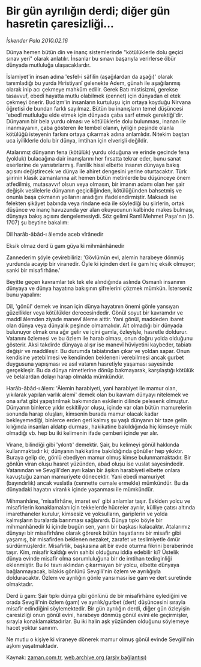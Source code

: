 # Bir gün ayrılığın derdi; diğer gün hasretin çaresizliği...

*İskender Pala 2010.02.16*

<td class="columnist-detail">
<p>Dünya hemen bütün din ve inanç sistemlerinde "kötülüklerle dolu geçici sınav yeri" olarak anlatılır. İnsanlar bu sınavı başarıyla verirlerse öbür dünyada mutluluğa ulaşacaklardır.</p>
<p>
<div id="haberMetinDiv">
<p>İslamiyet'in insan adına 'esfel-i sâfilîn (aşağılardan da aşağı)' olarak tanımladığı bu yurda Hıristiyanî gelenekte Adem, günah ile aşağılanmış olarak inip acı çekmeye mahkûm edilir. Gerek Batı mistisizmi, gerekse tasavvuf, ebedî hayatta mutlu olabilmek (cennet) için dünyadan el etek çekmeyi önerir. Budizm'in insanların kurtuluşu için ortaya koyduğu Nirvana öğretisi de bundan farklı sayılmaz. Bütün bu inanışların temel düşüncesi 'ebedî mutluluğu elde etmek için dünyada çaba sarf etmek gerektiği'dir. Dünyanın bir bela yurdu olması ve kötülüklerle dolu bulunması, inanan ile inanmayanın, çaba gösteren ile tembel olanın, iyiliğin peşinde olanla kötülüğü isteyenin farkını ortaya çıkarmak adına anlamlıdır. Nitekim baştan uca iyiliklerle dolu bir dünya, imtihan için elverişli değildir.
<p> Atalarımız dünyanın fena (kötülük) yurdu olduğuna ve erinde gecinde fena (yokluk) bulacağına dair inanışlarını her fırsatta tekrar eder, bunu sanat eserlerine de yansıtırlarmış. Fanilik hissi elbette insanın dünyaya bakış açısını değiştirecek ve dünya ile ahiret dengesini yerine oturtacaktır. Türk şiirinin klasik zamanlarına ait hemen bütün metinlerde bu düşünceye önem atfedilmiş, mutasavvıf olsun veya olmasın, bir imanın adamı olan her şair değişik vesilelerle dünyanın geçiciliğinden, kötülüğünden bahsetmiş ve onunla başa çıkmanın yollarını aradığını ifadelendirmiştir. Maksadı ise felekten şikâyet babında veya rindane eda ile söylediği bu şiirlerin, ortak düşünce ve inanç havuzunda yer alan okuyucunun kalbinde makes bulması, dünyaya bakış açısını dengelemesiydi. Söz gelimi Ramî Mehmet Paşa'nın (ö. 1707) şu beytine bakalım:
<p> Dil harâb-âbâd-ı âlemde aceb vîrânedir
<p> Eksik olmaz derd ü gam güya ki mihmânhânedir
<p> Zannederim şöyle çevirebiliriz: 'Gövlümün evi, alemin harabeye dönmüş yurdunda acayip bir viranedir. Öyle ki içinden dert ile gam hiç eksik olmuyor; sanki bir misafirhâne.'
<p> Beyitte geçen kavramlar tek tek ele alındığında aslında Osmanlı insanının dünyaya ve dünya hayatına bakışının şifrelerini çözmek mümkün. İsterseniz bunu yapalım:
<p> Dil, 'gönül' demek ve insan için dünya hayatının önemi gönle yansıyan güzellikler veya kötülükler derecesindedir. Gönül soyut bir kavramdır ve maddî âlemden ziyade manevî âleme aittir. Yani gönül, maddeden ibaret olan dünya veya dünyalık peşinde olmamalıdır. Ait olmadığı bir dünyada bulunuyor olmak ona ağır gelir ve içini gamla, özleyişle, hasretle doldurur. Vatanını özlemesi ve bu özlem ile harab olması, onun doğru yolda olduğunu gösterir. Aksi takdirde dünyaya alışır ise manevî hüviyetini kaybeder, tabiatı değişir ve maddileşir. Bu durumda tabiatından çıkar ve yoldan sapar. Onun kendisine yetebilmesi ve kendinden bekleneni verebilmesi ancak gurbet duygusuna yapışması ve asıl vatanın hasretiyle yaşaması sayesinde gerçekleşir. Bu da dünya nimetlerine dönüp bakmayarak, karşılaştığı kötülük ve belalardan dolayı harap olmakla mümkündür.
<p> Harâb-âbâd-ı âlem: 'Âlemin harabiyeti, yani harabiyet ile mamur olan, yıkılarak yapılan varlık alemi' demek olan bu kavram dünyayı nitelemek ve ona sıfat gibi yapıştırılmak bakımından eskilerin dilinde pelesenk olmuştur. Dünyanın binlerce yıldır eskitiliyor oluşu, içinde var olan bütün mamurelerin sonunda harap oluşları, kimsenin burada mamur olacak kadar bekleyemediği, binlerce erden geri kalmış şu yaşlı dünyanın bir taze gelin kılığında insanları aldatıp durması, hakikatine bakıldığında hiç kimseye mülk olmadığı vb. hep bu iki kelimenin ifade çemberi içinde yer alır.
<p> Virane, bilindiği gibi 'yıkıntı' demektir. Şair, bu kelimeyi gönül hakkında kullanmaktadır ki; dünyanın hakikatine bakıldığında gönüller hep yıkıktır. Buraya gelip de, gönlü ebediyen mamur olmuş kimse bulunmamaktadır. Bir gönlün viran oluşu hasret yüzünden, abad oluşu ise vuslat sayesindedir. Vatanından ve Sevgili'den ayrı kalan bir âşıkın harabiyeti elbette onlara kavuştuğu zaman mamuriyete dönecektir. Yani ebedî mamuriyet (bayındırlık) ancak vuslatla (cennette cemale ermekle) mümkündür. Bu da dünyadaki hayatın viranlık içinde yaşanması ile mümkündür.
<p> Mihmanhâne, 'misafirhâne, imaret evi' gibi anlamlar taşır. Eskiden yolcu ve misafirlerin konaklamaları için tekkelerde hücreler ayrılır, külliye çatısı altında imarethaneler kurulur, kimsesiz ve yoksulların, gariplerin ve yolda kalmışların buralarda barınması sağlanırdı. Dünya tıpkı böyle bir mihmanhânedir ki içinde bugün sen, yarın bir başkası kalacaktır. Atalarımız dünyayı bir misafirhâne olarak görerek bütün hayatlarını bir misafir gibi yaşamış, bir misafirden beklenen nezaket, zarafet ve teslimiyetle ömür sürdürmüşlerdir. Misafirlik, başkasına ait bir evde oturma fikrini beraberinde taşır. Kim, misafir kaldığı evin sahibi olduğunu iddia edebilir ki? Üstelik dünya evinde misafir olma sorumluluğuna bir de imtihan tedirginliği eklenmiştir. Bu iki tavrı aklından çıkarmayan bir yolcu, elbette dünyaya bağlanmayacak, bilakis gönlünü Sevgili'nin özlem ve ayrılığıyla dolduracaktır. Özlem ve ayrılığın gönle yansıması ise gam ve dert suretinde olmaktadır.
<p> Derd ü gam: Şair tıpkı dünya gibi gönlünü de bir misafirhâne eylediğini ve orada Sevgili'nin özlem (gam) ve ayrılık/gurbet (dert) düşüncesini sırayla misafir edindiğini söylemektedir. Bir gün ayrılığın derdi, diğer gün özleyişin çaresizliği onun gönül evini, harabeye dönmüş gönül evini ele geçirmişler, sırayla konaklamaktadırlar. Bu iki halin aşk yüzünden olduğunu söylemeye hacet yoktur sanırım.
<p> Ne mutlu o kişiye ki viraneye dönerek mamur olmuş gönül evinde Sevgili'nin aşkını yaşatmaktadır.</p></p></p></p></p></p></p></p></p></p></p></p></div>
</p>
<a href="http://web.archive.org/web/20110107045947/mailto:i.pala@zaman.com.tr">
</a></td>

Kaynak: [zaman.com.tr](http://zaman.com.tr/yazar.do?yazino=952003), [web.archive.org (arşiv bağlantısı)](http://web.archive.org/web/20110107045947/http://www.zaman.com.tr/yazar.do?yazino=952003)
